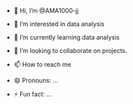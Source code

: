 - 👋 Hi, I’m @AMA1000-jj
- 👀 I’m interested in data analysis
- 🌱 I’m currently learning data analysis
- 💞️ I’m looking to collaborate on  projects.
- 📫 How to reach me
  
- 😄 Pronouns: ...
- ⚡ Fun fact: ...

<!---
AMA1000-jj/AMA1000-jj is a ✨ special ✨ repository because its `README.md` (this file) appears on your GitHub profile.
You can click the Preview link to take a look at your changes.
--->
